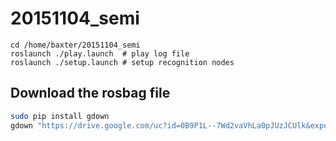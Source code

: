 20151104\_semi
==============

```
cd /home/baxter/20151104_semi
roslaunch ./play.launch  # play log file
roslaunch ./setup.launch # setup recognition nodes
```


Download the rosbag file
------------------------

```sh
sudo pip install gdown
gdown "https://drive.google.com/uc?id=0B9P1L--7Wd2vaVhLa0pJUzJCUlk&export=download" -O 2015-11-04-19-37-29.bag
```
